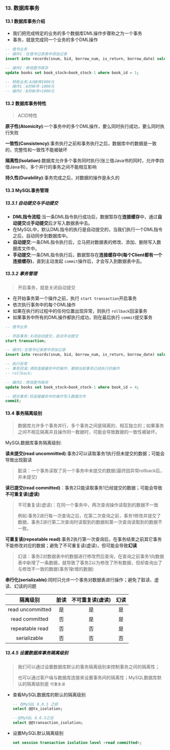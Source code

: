 ### 13. 数据库事务

#### 13.1 数据库事务介绍

* 我们把完成特定的业务的多个数据库DML操作步骤称之为一个事务
* 事务，就是完成同一个业务的多个DML操作

```sql
-- 借书业务
-- 操作1：在借书记录表中添加记录
insert into records(snum, bid, borrow_num, is_return, borrow_date) values('1001', 1, ,1,0,now());

-- 操作2：修改图书库存
update books set book_stock=book_stock-1 where book_id = 1;

-- 转账业务;A向B转1000元
-- 操作1：A的帐号-1000元
-- 操作2：B的帐号+1000元
```

#### 13.2 数据库事务特性

> ACID特性

**原子性(Atomicity)**:一个事务中的多个DML操作，要么同时执行成功，要么同时执行失败

**一致性(Consistency)**:事务执行之前和事务执行之后，数据库中的数据是一致的，完整性和一致性不能被破坏

**隔离性(Isolation)**:数据库允许多个事务同时执行(张三借Java书的同时，允许李四借Java书)，多个并行的事务之间不能相互影响

**持久性(Durability)**:事务完成之后，对数据的操作是永久的

#### 13.3 MySQL事务管理

##### 13.3.1 自动提交与手动提交

* **DML指令流程**:当一条DML指令执行成功后，数据暂存在**连接缓存**中，通过**自动提交**或**手动提交**后才写入数据表中去。
* 在MySQL中，默认DML指令的执行是自动提交的，当我们执行一个DML指令之后，自动同步到数据库中。
* **自动提交**:一条DML指令执行后，立马把对数据表的修改、添加、删除写入数据库文件中。
* **手动提交**:一条DML指令执行后，数据暂存在**连接缓存中(每个Client都有一个连接缓存)**，直到主动发起 `commit`操作后，才会写入到数据表中去。

##### 13.3.2 事务管理

> 开启事务，就是关闭自动提交

* 在开始事务第一个操作之前，执行 `start transaction`开启事务
* 依次执行事务中的每个DML操作
* 如果在执行的过程中的任何位置出现异常，则执行 `rollback`回滚事务
* 如果事务中所有的DML操作都执行成功，则在最后执行 `commit`提交事务

```sql
-- 借书业务

-- 开启事务:关闭自动提交，启动手动提交
start transaction;

-- 操作1:在借书记录表中添加记录
insert into records(snum, bid, borrow_num, is_return, borrow_date) values('1007', 4, 2, 0, now());

-- 执行异常
-- 事务回滚:清除连接缓存中的操作，撤销当前事务已经执行的操作
-- rollback;

-- 操作2：修改图书库存
update books set book_stock=book_stock-1 where book_id = 4;

-- 提交事务:将连接缓存中的操作写入数据文件
commit;
```

#### 13.4 事务隔离级别

> 数据库允许多个事务并行，多个事务之间是隔离的、相互独立的；如果事务之间不相互隔离并且操作同一数据时，可能会导致数据的一致性被破坏。

MySQL数据库事务隔离级别:

**读未提交(read uncommitted)**:事务2可以读取事务1执行但未提交的数据；可能会导致出现脏读

> 脏读：一个事务读取了另一个事务中未提交的数据(最终因异常rollback后，并未提交)

**读已提交(read committed)**：事务2只能读取事务1已经提交的数据；可能会导致**不可重复读(虚读)**

> 不可重复读(虚读)：在同一个事务中，两次查询操作读取到的数据不一致
>
> 例如:事务2进行每一次查询之后，在第二次查询之前，事务1修改并提交了数据，事务2进行第二次查询时读取到的数据和第一次查询读取到的数据不一致。

**可重复读(repeatable read)**:事务2执行第一次查询后，在事务结束之前其它事务不能修改对应的数据；避免了不可重复读(虚读)，但可能会导致**幻读**

> 幻读：事务2对数据表中的数据进行修改然后查询，在查询之前事务1向数据表中新增了一条数据，就导致了事务2以为修改了所有数据，但却查询出了与修改不一致的数据(事务1新增的数据)

**串行化(serializable)**:同时只允许一个事务对数据表进行操作；避免了脏读、虚读、幻读的问题

|     隔离级别     | 脏读 | 不可重复读(虚读) | 幻读 |
| :--------------: | :--: | :--------------: | :--: |
| read uncommitted |  是  |        是        |  是  |
|  read committed  |  否  |        是        |  是  |
| repeatable read |  否  |        否        |  是  |
|   serializable   |  否  |        否        |  否  |

##### 13.4.5 设置数据库事务隔离级别

> 我们可以通过设置数据库默认的事务隔离级别来控制事务之间的隔离性；
>
> 也可以通过客户端与数据库连接来设置事务间的隔离性；MySQL数据库默认的隔离级别是 `可重复读`

* 查看MySQL数据库的默认的隔离级别

  ```sql
  -- 在MySQL 8.0.3 之前
  select @@tx_isolation;

  --在MySQL 8.0.3之后
  select @@transaction_isolation;
  ```
* 设置MySQL默认隔离级别

  ```sql
  set session transaction isolation level <read committed>;
  ```
